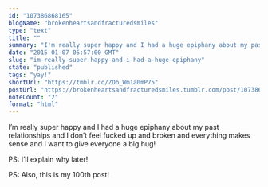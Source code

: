 ```yaml
---
id: "107386868165"
blogName: "brokenheartsandfracturedsmiles"
type: "text"
title: ""
summary: "I'm really super happy and I had a huge epiphany about my past relationships and I don't feel fucked up and broken and..."
date: "2015-01-07 05:57:00 GMT"
slug: "im-really-super-happy-and-i-had-a-huge-epiphany"
state: "published"
tags: "yay!"
shortUrl: "https://tmblr.co/ZDb_Wm1a0mP75"
postUrl: "https://brokenheartsandfracturedsmiles.tumblr.com/post/107386868165/im-really-super-happy-and-i-had-a-huge-epiphany"
noteCount: "2"
format: "html"
---
```


I’m really super happy and I had a huge epiphany about my past relationships and I don’t feel fucked up and broken and everything makes sense and I want to give everyone a big hug!

PS: I’ll explain why later!

PS: Also, this is my 100th post!